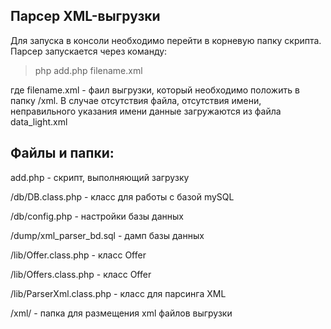 
## Парсер XML-выгрузки

Для запуска в консоли необходимо перейти в корневую папку скрипта.
Парсер запускается через команду:
 
>php add.php filename.xml

где filename.xml - фаил выгрузки, который необходимо положить в папку /xml.
В случае отсутствия файла, отсутствия имени, неправильного указания имени данные загружаются из файла data_light.xml

## Файлы и папки:
add.php - скрипт, выполняющий загрузку

/db/DB.class.php - класс для работы с базой mySQL

/db/config.php - настройки базы данных

/dump/xml_parser_bd.sql - дамп базы данных

/lib/Offer.class.php - класс Offer

/lib/Offers.class.php - класс Offer

/lib/ParserXml.class.php - класс для парсинга XML

/xml/ - папка для размещения xml файлов выгрузки




